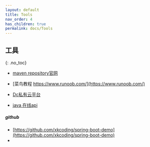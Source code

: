 ```yaml
---
layout: default
title: Tools
nav_order: 4
has_children: true
permalink: docs/Tools
---
```



## 工具
{: .no_toc}

- [maven repository官网](https://mvnrepository.com/)

- [菜鸟教程 https://www.runoob.com/](https://www.runoob.com/)

- [Dc私有云平台](http://192.168.147.128:8080/)

- [java 在线api](https://www.matools.com/api/java8)

##### github
- [https://github.com/xkcoding/spring-boot-demo](https://github.com/xkcoding/spring-boot-demo)
- 